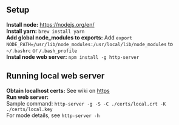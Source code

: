 ## Setup
  **Install node:** https://nodejs.org/en/ \
  **Install yarn:** `brew install yarn` \
  **Add global node_modules to exports:** Add `export NODE_PATH=/usr/lib/node_modules:/usr/local/lib/node_modules` to `~/.bashrc` or `/.bash_profile` \
  **Instal node web server:** `npm install -g http-server`

## Running local web server
  **Obtain localhost certs:** See wiki on [https](https.md) \
  **Run web server:** \
  Sample command: `http-server -g -S -C ./certs/local.crt -K ./certs/local.key` \
  For mode details, see `http-server -h`
